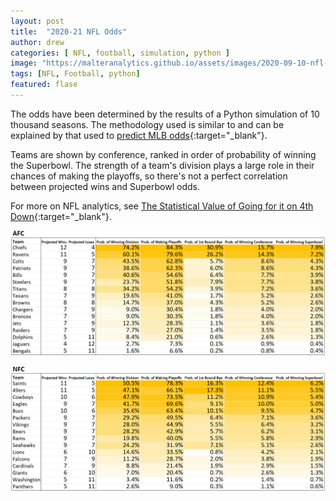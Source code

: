 ```yaml
---
layout: post
title:  "2020-21 NFL Odds"
author: drew
categories: [ NFL, football, simulation, python ]
image: "https://malteranalytics.github.io/assets/images/2020-09-10-nfl-odds/image1.PNG"
tags: [NFL, Football, python]
featured: flase
---
```

  
  

The odds have been determined by the results of a Python simulation of 10 thousand seasons. The methodology used is similar to and can be explained by that used to [predict MLB odds](https://malteranalytics.github.io/mlb-probabilities/){:target="_blank"}.

Teams are shown by conference, ranked in order of probability of winning the Superbowl.  The strength of a team's division plays a large role in their chances of making the playoffs, so there's not a perfect correlation between projected wins and Superbowl odds. 

For more on NFL analytics, see [The Statistical Value of Going for it on 4th Down](https://malteranalytics.github.io/nfl-4th-down/){:target="_blank"}.




![plot of chunk unnamed-chunk-1](/assets/images/2020-09-10-nfl-odds/image1.PNG)  

![plot of chunk unnamed-chunk-2](/assets/images/2020-09-10-nfl-odds/image2.PNG)  